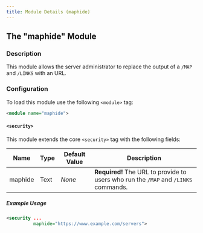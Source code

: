 ```yaml
---
title: Module Details (maphide)
---
```


## The "maphide" Module

### Description

This module allows the server administrator to replace the output of a `/MAP` and `/LINKS` with an URL.

### Configuration

To load this module use the following `<module>` tag:

```xml
<module name="maphide">
```

#### `<security>`

This module extends the core `<security>` tag with the following fields:

Name    | Type | Default Value | Description
------- | ---- | ------------- | -----------
maphide | Text | *None*        | **Required!** The URL to provide to users who run the `/MAP` and `/LINKS` commands.

##### Example Usage

```xml
<security ...
          maphide="https://www.example.com/servers">
```
